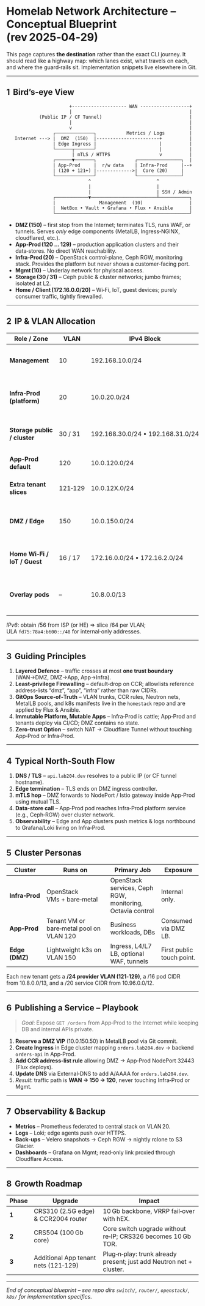 # Homelab Network Architecture – Conceptual Blueprint (rev 2025‑04‑29)

This page captures **the destination** rather than the exact CLI journey.  It should read like a highway map: which lanes exist, what travels on each, and where the guard‑rails sit.  Implementation snippets live elsewhere in Git.  

---

## 1  Bird’s‑eye View

```
                       +-------------------- WAN ------------------+
                       |                                           |
            (Public IP / CF Tunnel)                                |
                       |                                           |
                       v                                           |
                 ┌──────────────┐           Metrics / Logs         |
   Internet ---> |  DMZ  (150)  |-----------------------+          |
                 | Edge Ingress |                       |          |
                 └──────┬───────┘                       |          |
                        | mTLS / HTTPS                  v          |
                 ┌──────▼───────┐              ┌────────────────┐  |
                 | App‑Prod     |  r/w data    | Infra‑Prod     |--+
                 | (120 + 121+) |------------->|  Core (20)     |
                 └──────────────┘              └────────────────┘
                              ^                        ^
                              |                        |
                              |                        | SSH / Admin
                 ┌────────────▼────────────────────────┴───────────┐
                 |                Management  (10)                 |
                 |  NetBox • Vault • Grafana • Flux • Ansible      |
                 └─────────────────────────────────────────────────┘
```

* **DMZ (150)** – first stop from the Internet; terminates TLS, runs WAF, or tunnels.  Serves *only* edge components (MetalLB, Ingress‑NGINX, cloudflared, etc.).
* **App‑Prod (120 … 129)** – production application clusters and their data‑stores.  No direct WAN reachability.
* **Infra‑Prod (20)** – OpenStack control‑plane, Ceph RGW, monitoring stack.  Provides the platform but never shows a customer‑facing port.
* **Mgmt (10)** – Underlay network for phyiscal access.
* **Storage (30 / 31)** – Ceph public & cluster networks; jumbo frames; isolated at L2.
* **Home / Client (172.16.0.0/20)** – Wi‑Fi, IoT, guest devices; purely consumer traffic, tightly firewalled.

---

## 2  IP & VLAN Allocation

| Role / Zone | VLAN | IPv4 Block | Rationale |
|-------------|------|-----------|-----------|
| **Management** | 10 | 192.168.10.0/24 | Small, easy to remember, rarely grows. |
| **Infra‑Prod (platform)** | 20 | 10.0.20.0/24 | Holds control‑plane pods & services only. |
| **Storage public / cluster** | 30 / 31 | 192.168.30.0/24 • 192.168.31.0/24 | Jumbo frames, never routed off hosts. |
| **App‑Prod default** | 120 | 10.0.120.0/24 | First tenant production slice. |
| **Extra tenant slices** | 121‑129 | 10.0.12X.0/24 | Predesigned for future teams/apps. |
| **DMZ / Edge** | 150 | 10.0.150.0/24 | Single ingress zone – easier ACLs & monitoring. |
| **Home Wi‑Fi / IoT / Guest** | 16 / 17 | 172.16.0.0/24 • 172.16.2.0/24 | Separates consumer traffic from lab. |
| **Overlay pods** | – | 10.8.0.0/13 | /16 per k8s cluster, no switch config needed. |

*IPv6*: obtain /56 from ISP (or HE) ⇒ slice /64 per VLAN; ULA `fd75:78a4:b600::/48` for internal‑only addresses.

---

## 3  Guiding Principles

1. **Layered Defence** – traffic crosses at most **one trust boundary** (WAN→DMZ, DMZ→App, App→Infra).  
2. **Least‑privilege Firewalling** – default‑drop on CCR; allowlists reference address‑lists “dmz”, “app”, “infra” rather than raw CIDRs.  
3. **GitOps Source‑of‑Truth** – VLAN trunks, CCR rules, Neutron nets, MetalLB pools, and k8s manifests live in the `homestack` repo and are applied by Flux & Ansible.  
4. **Immutable Platform, Mutable Apps** – Infra‑Prod is cattle; App‑Prod and tenants deploy via CI/CD; DMZ contains no state.  
5. **Zero‑trust Option** – switch NAT → Cloudflare Tunnel without touching App‑Prod or Infra‑Prod.  

---

## 4  Typical North‑South Flow

1. **DNS / TLS** – `api.lab204.dev` resolves to a public IP (or CF tunnel hostname).  
2. **Edge termination** – TLS ends on DMZ ingress controller.  
3. **mTLS hop** – DMZ forwards to NodePort / Istio gateway inside App‑Prod using mutual TLS.  
4. **Data‑store call** – App‑Prod pod reaches Infra‑Prod platform service (e.g., Ceph‐RGW) over cluster network.  
5. **Observability** – Edge and App clusters push metrics & logs northbound to Grafana/Loki living on Infra‑Prod.

---

## 5  Cluster Personas

| Cluster | Runs on | Primary Job | Exposure |
|---------|---------|-------------|----------|
| **Infra‑Prod** | OpenStack VMs + bare‑metal | OpenStack services, Ceph RGW, monitoring, Octavia control | Internal only. |
| **App‑Prod** | Tenant VM or bare‑metal pool on VLAN 120 | Business workloads, DBs | Consumed via DMZ LB. |
| **Edge (DMZ)** | Lightweight k3s on VLAN 150 | Ingress, L4/L7 LB, optional WAF, tunnels | First public touch point. |

Each new tenant gets a **/24 provider VLAN (121‑129)**, a /16 pod CIDR from 10.8.0.0/13, and a /20 service CIDR from 10.96.0.0/12.

---

## 6  Publishing a Service – Playbook

> _Goal_: Expose `GET /orders` from App‑Prod to the Internet while keeping DB and internal APIs private.

1. **Reserve a DMZ VIP** (10.0.150.50) in MetalLB pool via Git commit.
2. **Create Ingress** in Edge cluster mapping `orders.lab204.dev` → backend `orders-api` in App‑Prod.
3. **Add CCR address‑list rule** allowing DMZ → App‑Prod NodePort 32443 (Flux deploys).  
4. **Update DNS** via External‑DNS to add A/AAAA for `orders.lab204.dev`.
5. _Result_: traffic path is **WAN → 150 → 120**, never touching Infra‑Prod or Mgmt.

---

## 7  Observability & Backup

* **Metrics** – Prometheus federated to central stack on VLAN 20.  
* **Logs** – Loki; edge agents push over HTTPS.  
* **Back‑ups** – Velero snapshots → Ceph RGW → nightly rclone to S3 Glacier.  
* **Dashboards** – Grafana on Mgmt; read‑only link proxied through Cloudflare Access.

---

## 8  Growth Roadmap

| Phase | Upgrade | Impact |
|-------|---------|--------|
| **1** | CRS310 (2.5G edge) & CCR2004 router | 10 Gb backbone, VRRP fail‑over with hEX. |
| **2** | CRS504 (100 Gb core) | Core switch upgrade without re‑IP; CRS326 becomes 10 Gb TOR. |
| **3** | Additional App tenant nets (121‑129) | Plug‑n‑play: trunk already present; just add Neutron net + cluster. |

---

_End of conceptual blueprint – see repo dirs `switch/`, `router/`, `openstack/`, `k8s/` for implementation specifics._

